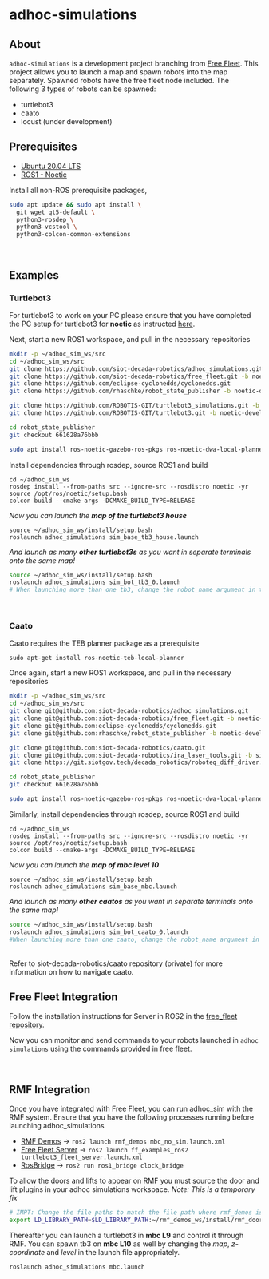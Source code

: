 # adhoc-simulations

## About
`adhoc-simulations` is a development project branching from [Free Fleet](https://github.com/siot-decada-robotics/free_fleet). This project allows you to launch a map and spawn robots into the map separately. Spawned robots have the free fleet node included. The following 3 types of robots can be spawned:
- turtlebot3
- caato
- locust (under development)

## Prerequisites
- [Ubuntu 20.04 LTS](https://releases.ubuntu.com/20.04/)
- [ROS1 - Noetic](https://wiki.ros.org/noetic)

Install all non-ROS prerequisite packages,

```bash
sudo apt update && sudo apt install \
  git wget qt5-default \
  python3-rosdep \
  python3-vcstool \
  python3-colcon-common-extensions
```
<br>

## Examples
### Turtlebot3
For turtlebot3 to work on your PC please ensure that you have completed the PC setup for turtlebot3 for **noetic** as instructed [here](https://emanual.robotis.com/docs/en/platform/turtlebot3/quick-start/). 

Next, start a new ROS1 workspace, and pull in the necessary repositories

```bash
mkdir -p ~/adhoc_sim_ws/src
cd ~/adhoc_sim_ws/src
git clone https://github.com/siot-decada-robotics/adhoc_simulations.git
git clone https://github.com/siot-decada-robotics/free_fleet.git -b noetic-devel-multi-fix
git clone https://github.com/eclipse-cyclonedds/cyclonedds.git
git clone https://github.com/rhaschke/robot_state_publisher -b noetic-devel

git clone https://github.com/ROBOTIS-GIT/turtlebot3_simulations.git -b noetic-devel
git clone https://github.com/ROBOTIS-GIT/turtlebot3.git -b noetic-devel

cd robot_state_publisher
git checkout 661628a76bbb

sudo apt install ros-noetic-gazebo-ros-pkgs ros-noetic-dwa-local-planner
```
Install dependencies through rosdep, source ROS1 and build
```
cd ~/adhoc_sim_ws
rosdep install --from-paths src --ignore-src --rosdistro noetic -yr
source /opt/ros/noetic/setup.bash
colcon build --cmake-args -DCMAKE_BUILD_TYPE=RELEASE
```
*Now you can launch the **map of the turtlebot3 house***
```
source ~/adhoc_sim_ws/install/setup.bash
roslaunch adhoc_simulations sim_base_tb3_house.launch
```
*And launch as many **other turtlebot3s** as you want in separate terminals onto the same map!*
```bash
source ~/adhoc_sim_ws/install/setup.bash
roslaunch adhoc_simulations sim_bot_tb3_0.launch
# When launching more than one tb3, change the robot_name argument in the launch file to differentiate among the different robots.
```
<br>

### Caato
Caato requires the TEB planner package as a prerequisite
```
sudo apt-get install ros-noetic-teb-local-planner
```
Once again, start a new ROS1 workspace, and pull in the necessary repositories

```bash
mkdir -p ~/adhoc_sim_ws/src
cd ~/adhoc_sim_ws/src
git clone git@github.com:siot-decada-robotics/adhoc_simulations.git
git clone git@github.com:siot-decada-robotics/free_fleet.git -b noetic-devel-multi-fix
git clone git@github.com:eclipse-cyclonedds/cyclonedds.git
git clone git@github.com:rhaschke/robot_state_publisher -b noetic-devel

git clone git@github.com:siot-decada-robotics/caato.git
git clone git@github.com:siot-decada-robotics/ira_laser_tools.git -b siot_caato
git clone https://git.siotgov.tech/decada_robotics/roboteq_diff_driver.git

cd robot_state_publisher
git checkout 661628a76bbb

sudo apt install ros-noetic-gazebo-ros-pkgs ros-noetic-dwa-local-planner
```
Similarly, install dependencies through rosdep, source ROS1 and build
```
cd ~/adhoc_sim_ws
rosdep install --from-paths src --ignore-src --rosdistro noetic -yr
source /opt/ros/noetic/setup.bash
colcon build --cmake-args -DCMAKE_BUILD_TYPE=RELEASE
```
*Now you can launch the **map of mbc level 10***
```
source ~/adhoc_sim_ws/install/setup.bash
roslaunch adhoc_simulations sim_base_mbc.launch
```
*And launch as many **other caatos** as you want in separate terminals onto the same map!*
```bash
source ~/adhoc_sim_ws/install/setup.bash
roslaunch adhoc_simulations sim_bot_caato_0.launch
#When launching more than one caato, change the robot_name argument in the launch file to differentiate among the different robots.
```
<br>
Refer to siot-decada-robotics/caato repository (private) for more information on how to navigate caato.
<br>

## Free Fleet Integration
Follow the installation instructions for Server in ROS2 in the [free_fleet repository](https://github.com/siot-decada-robotics/free_fleet/tree/noetic-devel-multi-fix#server-in-ros2).

Now you can monitor and send commands to your robots launched in `adhoc simulations` using the commands provided in free fleet. 

<br>

## RMF Integration
Once you have integrated with Free Fleet, you can run adhoc_sim with the RMF system. Ensure that you have the following processes running before launching adhoc_simulations
- [RMF Demos](https://github.com/siot-decada-robotics/rmf_demos) -> `ros2 launch rmf_demos mbc_no_sim.launch.xml`
- [Free Fleet Server](https://github.com/siot-decada-robotics/free_fleet) -> `ros2 launch ff_examples_ros2 turtlebot3_fleet_server.launch.xml`
- [RosBridge](https://github.com/siot-decada-robotics/ros1_bridge) -> `ros2 run ros1_bridge clock_bridge`

To allow the doors and lifts to appear on RMF you must source the door and lift plugins in your adhoc simulations workspace. *Note: This is a temporary fix*
```bash
# IMPT: Change the file paths to match the file path where rmf_demos is stored in your computer!!!
export LD_LIBRARY_PATH=$LD_LIBRARY_PATH:~/rmf_demos_ws/install/rmf_door_msgs/lib:~/rmf_demos_ws/install/rmf_building_sim_gazebo_plugins/lib:~/rmf_demos_ws/install/rmf_building_sim_common/lib:/opt/ros/foxy/lib:~/rmf_demos_ws/install/rmf_lift_msgs/lib
```
Thereafter you can launch a turtlebot3 in **mbc L9** and control it through RMF. You can spawn tb3 on **mbc L10** as well by changing the *map*, *z-coordinate* and *level* in the launch file appropriately.
```
roslaunch adhoc_simulations mbc.launch
```
